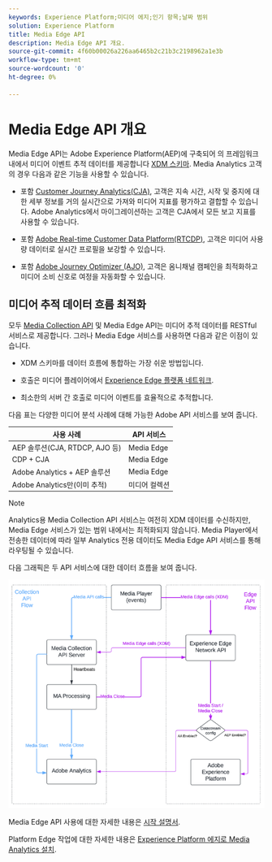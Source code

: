 ```yaml
---
keywords: Experience Platform;미디어 에지;인기 항목;날짜 범위
solution: Experience Platform
title: Media Edge API
description: Media Edge API 개요.
source-git-commit: 4f60b00026a226aa6465b2c21b3c2198962a1e3b
workflow-type: tm+mt
source-wordcount: '0'
ht-degree: 0%

---
```



# Media Edge API 개요

Media Edge API는 Adobe Experience Platform(AEP)에 구축되어 의 프레임워크 내에서 미디어 이벤트 추적 데이터를 제공합니다 [XDM 스키마](https://experienceleague.adobe.com/docs/experience-platform/xdm/home.html?lang=en#:~:text=Experience%20Data%20Model%20(XDM)%2C,the%20power%20of%20digital%20experiences). Media Analytics 고객의 경우 다음과 같은 기능을 사용할 수 있습니다.

* 포함 [Customer Journey Analytics(CJA)](https://experienceleague.adobe.com/docs/analytics-platform/using/cja-overview/cja-overview.html?lang=ko), 고객은 지속 시간, 시작 및 중지에 대한 세부 정보를 거의 실시간으로 가져와 미디어 지표를 평가하고 결합할 수 있습니다. Adobe Analytics에서 마이그레이션하는 고객은 CJA에서 모든 보고 지표를 사용할 수 있습니다.

* 포함 [Adobe Real-time Customer Data Platform(RTCDP)](https://experienceleague.adobe.com/docs/experience-platform/rtcdp/overview.html?lang=ko), 고객은 미디어 사용량 데이터로 실시간 프로필을 보강할 수 있습니다.

* 포함 [Adobe Journey Optimizer (AJO)](https://experienceleague.adobe.com/docs/journey-optimizer/using/get-started/get-started.html?lang=en), 고객은 옴니채널 캠페인을 최적화하고 미디어 소비 신호로 여정을 자동화할 수 있습니다.


## 미디어 추적 데이터 흐름 최적화

모두 [Media Collection API](https://experienceleague.adobe.com/docs/media-analytics/using/implementation/streaming-media-apis/mc-api-overview.html?lang=en&amp;media-tracking-data-flows) 및 Media Edge API는 미디어 추적 데이터를 RESTful 서비스로 제공합니다. 그러나 Media Edge 서비스를 사용하면 다음과 같은 이점이 있습니다.

* XDM 스키마를 데이터 흐름에 통합하는 가장 쉬운 방법입니다.

* 호출은 미디어 플레이어에서 [Experience Edge 플랫폼 네트워크](https://experienceleague.adobe.com/docs/experience-platform/edge-network-server-api/overview.html?lang=en).

* 최소한의 서버 간 호출로 미디어 이벤트를 효율적으로 추적합니다.

다음 표는 다양한 미디어 분석 사례에 대해 가능한 Adobe API 서비스를 보여 줍니다.

| 사용 사례 | API 서비스 |
| -------- | ------ |
| AEP 솔루션(CJA, RTDCP, AJO 등) | Media Edge |
| CDP + CJA | Media Edge |
| Adobe Analytics + AEP 솔루션 | Media Edge |
| Adobe Analytics만(이미 추적) | 미디어 컬렉션 |

>[!NOTE]
>
> Analytics용 Media Collection API 서비스는 여전히 XDM 데이터를 수신하지만, Media Edge 서비스가 있는 범위 내에서는 최적화되지 않습니다. Media Player에서 전송한 데이터에 따라 일부 Analytics 전용 데이터도 Media Edge API 서비스를 통해 라우팅될 수 있습니다.

다음 그래픽은 두 API 서비스에 대한 데이터 흐름을 보여 줍니다.


![Media analytics 데이터 흐름](../assets/edge-api-dataflow.png)


Media Edge API 사용에 대한 자세한 내용은 [시작 설명서](getting-started.md).

Platform Edge 작업에 대한 자세한 내용은 [Experience Platform 에지로 Media Analytics 설치](https://experienceleague.adobe.com/docs/media-analytics/using/implementation/implementation-edge.html?lang=en).




